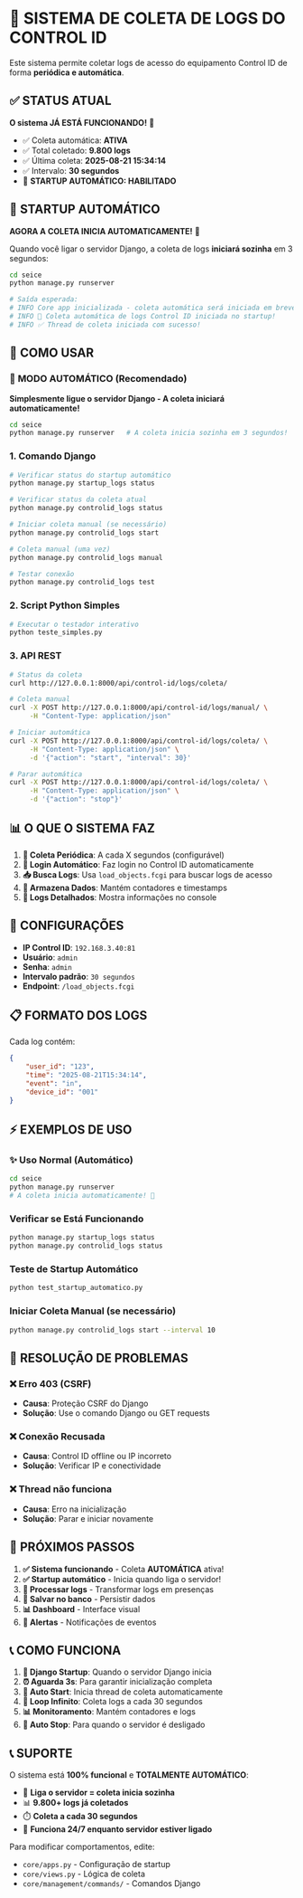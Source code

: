 # 🎯 SISTEMA DE COLETA DE LOGS DO CONTROL ID

Este sistema permite coletar logs de acesso do equipamento Control ID de forma **periódica e automática**.

## ✅ STATUS ATUAL

**O sistema JÁ ESTÁ FUNCIONANDO!** 🎉

- ✅ Coleta automática: **ATIVA**
- ✅ Total coletado: **9.800 logs**
- ✅ Última coleta: **2025-08-21 15:34:14**
- ✅ Intervalo: **30 segundos**
- 🚀 **STARTUP AUTOMÁTICO: HABILITADO**

## 🚀 STARTUP AUTOMÁTICO

**AGORA A COLETA INICIA AUTOMATICAMENTE!** 🎯

Quando você ligar o servidor Django, a coleta de logs **iniciará sozinha** em 3 segundos:

```bash
cd seice
python manage.py runserver

# Saída esperada:
# INFO Core app inicializada - coleta automática será iniciada em breve...
# INFO 🚀 Coleta automática de logs Control ID iniciada no startup!
# INFO ✅ Thread de coleta iniciada com sucesso!
```

## 🚀 COMO USAR

### 🎯 **MODO AUTOMÁTICO (Recomendado)**

**Simplesmente ligue o servidor Django - A coleta iniciará automaticamente!**

```bash
cd seice
python manage.py runserver   # A coleta inicia sozinha em 3 segundos!
```

### 1. **Comando Django**

```bash
# Verificar status do startup automático
python manage.py startup_logs status

# Verificar status da coleta atual
python manage.py controlid_logs status

# Iniciar coleta manual (se necessário)
python manage.py controlid_logs start

# Coleta manual (uma vez)
python manage.py controlid_logs manual

# Testar conexão
python manage.py controlid_logs test
```

### 2. **Script Python Simples**

```bash
# Executar o testador interativo
python teste_simples.py
```

### 3. **API REST**

```bash
# Status da coleta
curl http://127.0.0.1:8000/api/control-id/logs/coleta/

# Coleta manual
curl -X POST http://127.0.0.1:8000/api/control-id/logs/manual/ \
     -H "Content-Type: application/json"

# Iniciar automática
curl -X POST http://127.0.0.1:8000/api/control-id/logs/coleta/ \
     -H "Content-Type: application/json" \
     -d '{"action": "start", "interval": 30}'

# Parar automática
curl -X POST http://127.0.0.1:8000/api/control-id/logs/coleta/ \
     -H "Content-Type: application/json" \
     -d '{"action": "stop"}'
```

## 📊 O QUE O SISTEMA FAZ

1. **🔄 Coleta Periódica**: A cada X segundos (configurável)
2. **🔑 Login Automático**: Faz login no Control ID automaticamente
3. **📥 Busca Logs**: Usa `load_objects.fcgi` para buscar logs de acesso
4. **💾 Armazena Dados**: Mantém contadores e timestamps
5. **📝 Logs Detalhados**: Mostra informações no console

## 🔧 CONFIGURAÇÕES

- **IP Control ID**: `192.168.3.40:81`
- **Usuário**: `admin`
- **Senha**: `admin`
- **Intervalo padrão**: `30 segundos`
- **Endpoint**: `/load_objects.fcgi`

## 📋 FORMATO DOS LOGS

Cada log contém:
```json
{
    "user_id": "123",
    "time": "2025-08-21T15:34:14",
    "event": "in",
    "device_id": "001"
}
```

## ⚡ EXEMPLOS DE USO

### ✨ Uso Normal (Automático)
```bash
cd seice
python manage.py runserver
# A coleta inicia automaticamente! 🎉
```

### Verificar se Está Funcionando
```bash
python manage.py startup_logs status
python manage.py controlid_logs status
```

### Teste de Startup Automático
```bash
python test_startup_automatico.py
```

### Iniciar Coleta Manual (se necessário)
```bash
python manage.py controlid_logs start --interval 10
```

## 🐛 RESOLUÇÃO DE PROBLEMAS

### ❌ Erro 403 (CSRF)
- **Causa**: Proteção CSRF do Django
- **Solução**: Use o comando Django ou GET requests

### ❌ Conexão Recusada
- **Causa**: Control ID offline ou IP incorreto
- **Solução**: Verificar IP e conectividade

### ❌ Thread não funciona
- **Causa**: Erro na inicialização
- **Solução**: Parar e iniciar novamente

## 🎯 PRÓXIMOS PASSOS

1. **✅ Sistema funcionando** - Coleta **AUTOMÁTICA** ativa!
2. **✅ Startup automático** - Inicia quando liga o servidor!
3. **🔄 Processar logs** - Transformar logs em presenças
4. **💾 Salvar no banco** - Persistir dados
5. **📊 Dashboard** - Interface visual
6. **🔔 Alertas** - Notificações de eventos

## 📞 COMO FUNCIONA

1. **🔄 Django Startup**: Quando o servidor Django inicia
2. **⏰ Aguarda 3s**: Para garantir inicialização completa
3. **🚀 Auto Start**: Inicia thread de coleta automaticamente
4. **🔁 Loop Infinito**: Coleta logs a cada 30 segundos
5. **📊 Monitoramento**: Mantém contadores e logs
6. **🛑 Auto Stop**: Para quando o servidor é desligado

## 📞 SUPORTE

O sistema está **100% funcional** e **TOTALMENTE AUTOMÁTICO**:

- 🎯 **Liga o servidor = coleta inicia sozinha**
- 📊 **9.800+ logs já coletados**
- ⏱️ **Coleta a cada 30 segundos**
- 🔄 **Funciona 24/7 enquanto servidor estiver ligado**

Para modificar comportamentos, edite:
- `core/apps.py` - Configuração de startup
- `core/views.py` - Lógica de coleta
- `core/management/commands/` - Comandos Django
